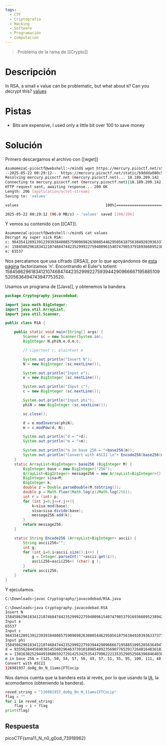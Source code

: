 ```yaml
---
tags:
  - CTF
  - Criptografía
  - Hacking
  - Software
  - Programación
  - Computación
---
```

>Problema de la rama de [[Crypto]]
# Descripción
In RSA, a small `e` value can be problematic, but what about `N`? Can you decrypt this? [values](https://mercury.picoctf.net/static/b9ddda080c56fb421bf30409bec3460d/values)
# Pistas
- Bits are expensive, I used only a little bit over 100 to save money
# Solución
Primero descargamos el archivo con [[wget]]
```bash
AsumomezaC-picoctf@webshell:~/mind$ wget https://mercury.picoctf.net/static/b9ddda080c56fb421bf30409bec3460d/values
--2025-05-22 00:29:12--  https://mercury.picoctf.net/static/b9ddda080c56fb421bf30409bec3460d/values
Resolving mercury.picoctf.net (mercury.picoctf.net)... 18.189.209.142
Connecting to mercury.picoctf.net (mercury.picoctf.net)|18.189.209.142|:443... connected.
HTTP request sent, awaiting response... 200 OK
Length: 206 [application/octet-stream]
Saving to: 'values'

values                                       100%[============================================================================================>]     206  --.-KB/s    in 0s      

2025-05-22 00:29:12 (96.0 MB/s) - 'values' saved [206/206]
```
Y vemos su contenido con [[CAT]].
```bash
AsumomezaC-picoctf@webshell:~/mind$ cat values 
Decrypt my super sick RSA:
c: 964354128913912393938480857590969826308054462950561875638492039363373779803642185
n: 1584586296183412107468474423529992275940096154074798537916936609523894209759157543
e: 65537
```

Nos percatamos que usa cifrado [[RSA]], por lo que apoyándonos de [esta página](https://www.alpertron.com.ar/ECM.HTM) factorizamos 'n'. Encontrando el Euler's totient: 1584586296183412107468474423529992275939442909666671958851095205636494743947753520.

Usamos un programa de [[Java]], y obtenemos la bandera.
```java
package Cryptography.javacodebad;

import java.math.BigInteger;
import java.util.ArrayList;
import java.util.Scanner;

public class RSA {

    public static void main(String[] args) {
        Scanner sc = new Scanner(System.in);
        BigInteger N,phiN,e,d,m,c;

        // cipertext c, plaintext m

        System.out.println("Insert N");
        N = new BigInteger (sc.nextLine());

        System.out.println("Input e");
        e = new BigInteger (sc.nextLine());

        System.out.println("Input c");
        c = new BigInteger (sc.nextLine());

        System.out.println("Input phi");
        phiN = new BigInteger (sc.nextLine());

        sc.close();

        d = e.modInverse(phiN);
        m = c.modPow(d, N);

        System.out.println("d = "+d);           
        System.out.println("m = "+m);

        System.out.println("m in base 256 = "+base256(m));
        System.out.println("Convert with ASCII \n"+ Encode256(base256(m)));
    }
    static ArrayList<BigInteger> base256 (BigInteger M) {
        BigInteger base = new BigInteger("256");
        ArrayList<BigInteger> message256 = new ArrayList<BigInteger>();
        BigInteger sisa=M;
        BigInteger k;
        double z = Double.parseDouble(M.toString());
        double p = Math.floor(Math.log(z)/Math.log(256));
        int r = (int) p;
        for (int j=0;j<=r;j++){
            k=sisa.mod(base);
            sisa=sisa.divide(base);
            message256.add(k);
        }
        return message256;
    }

    static String Encode256 (ArrayList<BigInteger> ascii) {
        String ascii256="";
        int g;
        for (int i=0;i<ascii.size();i++) {
            g = Integer.parseInt(""+ascii.get(i));
            ascii256=ascii256+( (char) g );
        }
        return ascii256;
    }
}
```

Y ejecutamos.
```bash
C:\Downloads>javac Cryptography/javacodebad/RSA.java

C:\Downloads>java Cryptography.javacodebad.RSA
Insert N
1584586296183412107468474423529992275940096154074798537916936609523894209759157543
Input e
65537
Input c
964354128913912393938480857590969826308054462950561875638492039363373779803642185
Input phi
1584586296183412107468474423529992275939442909666671958851095205636494743947753520
d = 935562844569036545560296463739101898548923569077653917264816483618391559307175713
m = 13016382529449106065927291425342535437996222135352905256639684640304028661985917
m in base 256 = [125, 50, 54, 57, 56, 49, 57, 51, 55, 95, 100, 111, 48, 103, 95, 48, 110, 95, 78, 95, 49, 49, 97, 109, 115, 123, 70, 84, 67, 111, 99, 105, 112]
Convert with ASCII
}26981937_do0g_0n_N_11ams{FTCocip
```
Nos damos cuenta que la bandera esta al revés, por lo que usando la [IA](chat.deepseek.com), la acomodamos (obteniendo la bandera).
```python
reved_string = "}26981937_do0g_0n_N_11ams{FTCocip"
flag = ""
for i in reved_string:
    flag = i + flag
print(flag)
```
## Respuesta
picoCTF{sma11_N_n0_g0od_73918962}